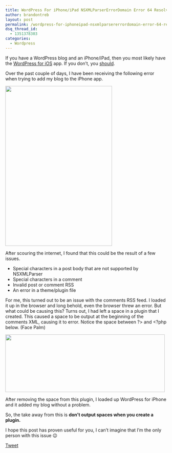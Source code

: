 ```yaml
---
title: WordPress For iPhone/iPad NSXMLParserErrorDomain Error 64 Resolved
author: brandontreb
layout: post
permalink: /wordpress-for-iphoneipad-nsxmlparsererrordomain-error-64-resolved
dsq_thread_id:
  - 1351378303
categories:
  - Wordpress
---
```

If you have a WordPress blog and an iPhone/iPad, then you most likely have the [WordPress for iOS][1] app. If you don&#8217;t, you [should][1].

Over the past couple of days, I have been receiving the following error when trying to add my blog to the iPhone app.

[<img class="size-medium wp-image-859 alignnone" title="photo" src="http://brandontreb.com/wp-content/uploads/2010/08/photo-333x500.png" alt="" width="333" height="500" />][2]

After scouring the internet, I found that this could be the result of a few issues.

  * Special characters in a post body that are not supported by NSXMLParser
  * Special characters in a comment
  * Invalid post or comment RSS
  * An error in a theme/plugin file

For me, this turned out to be an issue with the comments RSS feed. I loaded it up in the browser and long behold, even the browser threw an error. But what could be causing this? Turns out, I had left a space in a plugin that I created. This caused a space to be output at the beginning of the comments XML, causing it to error. Notice the space between ?> and <?php below. (Face Palm)

[<img class="size-full wp-image-860 alignnone" title="Screen shot 2010-08-30 at 10.05.22 AM" src="http://brandontreb.com/wp-content/uploads/2010/08/Screen-shot-2010-08-30-at-10.05.22-AM.png" alt="" width="498" height="180" />][3]

After removing the space from this plugin, I loaded up WordPress for iPhone and it added my blog without a problem.

So, the take away from this is **don&#8217;t output spaces when you create a plugin.**

I hope this post has proven useful for you, I can&#8217;t imagine that I&#8217;m the only person with this issue 😉

<div style="">
  <a href="http://twitter.com/share" class="twitter-share-button" data-count="horizontal" data-text="Wordpress For iPhone/iPad NSXMLParserErrorDomain Error 64 Resolved" data-url="http://brandontreb.com/wordpress-for-iphoneipad-nsxmlparsererrordomain-error-64-resolved"  data-via="brandontreb" data-related="brandontreb:">Tweet</a>
</div>

 [1]: http://itunes.apple.com/us/app/wordpress/id335703880?mt=8
 [2]: http://brandontreb.com/wp-content/uploads/2010/08/photo.png
 [3]: http://brandontreb.com/wp-content/uploads/2010/08/Screen-shot-2010-08-30-at-10.05.22-AM.png
